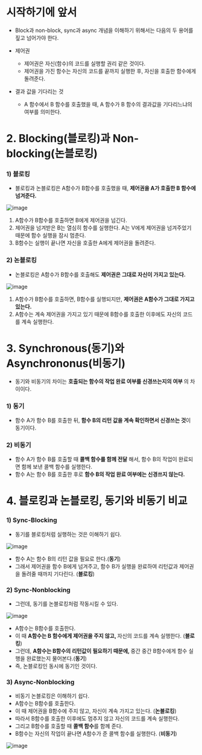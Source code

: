<h1> 시작하기에 앞서 </h1>

- Block과 non-block, sync과 async 개념을 이해하기 위해서는 다음의 두 용어를 짚고 넘어가야 한다.

- 제어권
  - 제어권은 자신(함수)의 코드를 실행할 권리 같은 것이다.
  - 제어권을 가진 함수는 자신의 코드를 끝까지 실행한 후, 자신을 호출한 함수에게 돌려준다.

- 결과 값을 기다리는 것
  - A 함수에서 B 함수를 호출했을 때, A 함수가 B 함수의 결과값을 기다리느냐의 여부를 의미한다.

<h1> 2. Blocking(블로킹)과 Non-blocking(논블로킹) </h1>

<h3> 1) 블로킹 </h3>

- 블로킹과 논블로킹은 A함수가 B함수를 호출했을 때, <b> 제어권을 A가 호출한 B 함수에 넘겨준다. </b>

![image](https://user-images.githubusercontent.com/62228401/233754415-7a1336a1-4f18-48ae-a5be-f83f9858980f.png)

1. A함수가 B함수를 호출하면 B에게 제어권을 넘긴다.
2. 제어권을 넘겨받은 B는 열심히 함수를 실행한다. A는 V에게 제어권을 넘겨주었기 때문에 함수 실행을 잠시 멈춘다.
3. B함수는 실행이 끝나면 자신을 호출한 A에게 제어권을 돌려준다.

<h3> 2) 논블로킹 </h3>

- 논블로킹은 A함수가 B함수를 호출해도 <b> 제어권은 그대로 자신이 가지고 있는다. </b>

![image](https://user-images.githubusercontent.com/62228401/233754561-f57c9812-8352-4454-8204-ed701c290b4b.png)

1. A함수가 B함수를 호출하면, B함수를 실행되지만, <b> 제어권은 A함수가 그대로 가지고 있는다. </b>
2. A함수는 계속 제어권을 가지고 있기 때문에 B함수를 호출한 이후에도 자신의 코드를 계속 실행한다.

<h1> 3. Synchronous(동기)와 Asynchrononus(비동기) </h1>

- 동기와 비동기의 차이는 <b> 호출되는 함수의 작업 완료 여부를 신경쓰는지의 여부 </b>의 차이이다.

<h3> 1) 동기 </h3>

- 함수 A가 함수 B를 호출한 뒤, <b> 함수 B의 리턴 값을 계속 확인하면서 신경쓰는 것</b>이 동기이다.

<h3> 2) 비동기 </h3>

- 함수 A가 함수 B를 호출할 때 <b> 콜백 함수를 함께 전달</b> 해서, 함수 B의 작업이 완료되면 함께 보낸 콜백 함수를 실행한다.
- 함수 A는 함수 B를 호출한 후로 <b> 함수 B의 작업 완료 여부에는 신경쓰지 않는다. </b>

<h1> 4. 블로킹과 논블로킹, 동기와 비동기 비교 </h1>

<h3> 1) Sync-Blocking </h3>

- 동기를 블로킹처럼 실행하는 것은 이해하기 쉽다.

![image](https://user-images.githubusercontent.com/62228401/233754896-1cc04f60-1973-4228-9312-a640de3d4674.png)

- 함수 A는 함수 B의 리턴 값을 필요로 한다.(<b>동기</b>)
- 그래서 제어권을 함수 B에게 넘겨주고, 함수 B가 실행을 완료하여 리턴값과 제어권을 돌려줄 때까지 기다린다. (<b>블로킹</b>)

<h3> 2) Sync-Nonblocking </h3>

- 그런데, 동기를 논블로킹처럼 작동시킬 수 있다.

![image](https://user-images.githubusercontent.com/62228401/233754972-ee80ae4b-8cdf-46c8-8326-600f4d2e972a.png)

- A함수는 B함수를 호출한다.
- 이 때 <b> A함수는 B 함수에게 제어권을 주지 않고, </b> 자신의 코드를 계속 실행한다. (<b>블로킹</b>)
- 그런데, <b> A함수는 B함수의 리턴값이 필요하기 때문에, </b> 중간 중간 B함수에게 함수 실행을 완료했는지 물어본다.(<b>동기</b>)
- 즉, 논블로킹인 동시에 동기인 것이다.

<h3> 3) Async-Nonblocking </h3>

- 비동기 논블로킹은 이해하기 쉽다.
- A함수는 B함수를 호출한다.
- 이 때 제어권을 B함수에 주지 않고, 자신이 계속 가지고 있는다. (<b>논블로킹</b>)
- 따라서 B함수를 호출한 이후에도 멈추지 않고 자신의 코드를 계속 실행한다.
- 그리고 B함수를 호출할 때 <b> 콜백 함수</b>를 함께 준다.
- B함수는 자신의 작업이 끝나면 A함수가 준 콜백 함수를 실행한다. (<b>비동기</b>)

![image](https://user-images.githubusercontent.com/62228401/233755266-41909785-f6ed-449f-b5ec-bab5d34b88ac.png)

